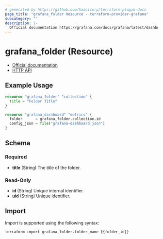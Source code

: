 ```yaml
---
# generated by https://github.com/hashicorp/terraform-plugin-docs
page_title: "grafana_folder Resource - terraform-provider-grafana"
subcategory: ""
description: |-
  Official documentation https://grafana.com/docs/grafana/latest/dashboards/dashboard_folders/HTTP API https://grafana.com/docs/grafana/latest/http_api/folder/
---
```


# grafana_folder (Resource)

* [Official documentation](https://grafana.com/docs/grafana/latest/dashboards/dashboard_folders/)
* [HTTP API](https://grafana.com/docs/grafana/latest/http_api/folder/)

## Example Usage

```terraform
resource "grafana_folder" "collection" {
  title = "Folder Title"
}

resource "grafana_dashboard" "metrics" {
  folder      = grafana_folder.collection.id
  config_json = file("grafana-dashboard.json")
}
```

<!-- schema generated by tfplugindocs -->
## Schema

### Required

- **title** (String) The title of the folder.

### Read-Only

- **id** (String) Unique internal identifier.
- **uid** (String) Unique identifier.

## Import

Import is supported using the following syntax:

```shell
terraform import grafana_folder.folder_name {{folder_id}}
```
